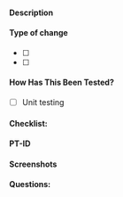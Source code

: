 #### Description

#### Type of change

- [ ]
- [ ]

#### How Has This Been Tested?

- [ ] Unit testing

#### Checklist:

#### PT-ID

[](url)

#### Screenshots

#### Questions:
